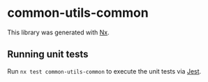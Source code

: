 # common-utils-common

This library was generated with [Nx](https://nx.dev).

## Running unit tests

Run `nx test common-utils-common` to execute the unit tests via [Jest](https://jestjs.io).
